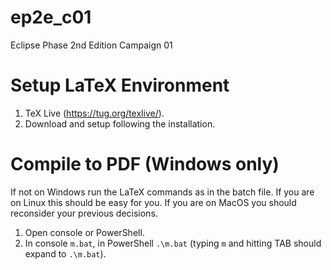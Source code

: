 # ep2e_c01
Eclipse Phase 2nd Edition Campaign 01

# Setup LaTeX Environment

1. TeX Live (https://tug.org/texlive/).
1. Download and setup following the installation.


# Compile to PDF (Windows only)

If not on Windows run the LaTeX commands as in the batch file. If you are on Linux this should be easy for you. If you are on MacOS you should reconsider your previous decisions.

1. Open console or PowerShell.
1. In console `m.bat`, in PowerShell `.\m.bat` (typing `m` and hitting TAB should expand to `.\m.bat`).

